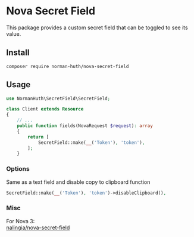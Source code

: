 # Nova Secret Field

This package provides a custom secret field that can be toggled to see its value.

## Install
````composer require norman-huth/nova-secret-field````

## Usage
```php
use NormanHuth\SecretField\SecretField;

class Client extends Resource
{
    // ...
    public function fields(NovaRequest $request): array
    {
        return [
            SecretField::make(__('Token'), 'token'),
        ];
    }
```

### Options
Same as a text field and disable copy to clipboard function
```php
SecretField::make(__('Token'), 'token')->disableClipboard(),
```

### Misc
For Nova 3:  
[nalingia/nova-secret-field](https://github.com/nalingia/nova-secret-field)
